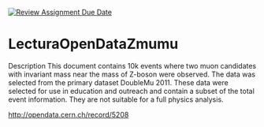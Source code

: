 [![Review Assignment Due Date](https://classroom.github.com/assets/deadline-readme-button-24ddc0f5d75046c5622901739e7c5dd533143b0c8e959d652212380cedb1ea36.svg)](https://classroom.github.com/a/CCk7zJBm)
# LecturaOpenDataZmumu

Description
This document contains 10k events where two muon candidates with invariant mass near the mass of Z-boson were observed. The data was selected from the primary dataset DoubleMu 2011. These data were selected for use in education and outreach and contain a subset of the total event information. They are not suitable for a full physics analysis.


http://opendata.cern.ch/record/5208
